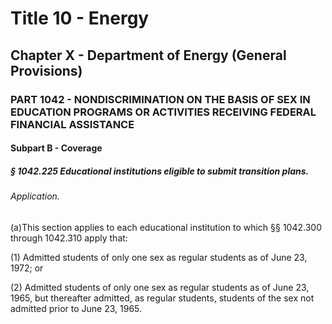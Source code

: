 
# Title 10 - Energy
## Chapter X - Department of Energy (General Provisions)
### PART 1042 - NONDISCRIMINATION ON THE BASIS OF SEX IN EDUCATION PROGRAMS OR ACTIVITIES RECEIVING FEDERAL FINANCIAL ASSISTANCE
#### Subpart B - Coverage
##### § 1042.225 Educational institutions eligible to submit transition plans.
###### Application.

(a)This section applies to each educational institution to which §§ 1042.300 through 1042.310 apply that:

(1) Admitted students of only one sex as regular students as of June 23, 1972; or

(2) Admitted students of only one sex as regular students as of June 23, 1965, but thereafter admitted, as regular students, students of the sex not admitted prior to June 23, 1965.
